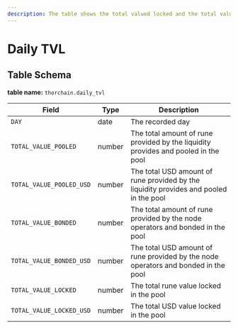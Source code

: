 ```yaml
---
description: The table shows the total valued locked and the total value bonded/pooled
---
```


# Daily TVL

## Table Schema <a href="#table-schema" id="table-schema"></a>

**table name:** `thorchain.daily_tvl`

| Field                    | Type   | Description                                                                            |
| ------------------------ | ------ | -------------------------------------------------------------------------------------- |
| `DAY`                    | date   | The recorded day                                                                       |
| `TOTAL_VALUE_POOLED`     | number | The total amount of rune provided by the liquidity provides and pooled in the pool     |
| `TOTAL_VALUE_POOLED_USD` | number | The total USD amount of rune provided by the liquidity provides and pooled in the pool |
| `TOTAL_VALUE_BONDED`     | number | The total amount of rune provided by the node operators and bonded in the pool         |
| `TOTAL_VALUE_BONDED_USD` | number | The total USD amount of rune provided by the node operators and bonded in the pool     |
| `TOTAL_VALUE_LOCKED`     | number | The total rune value locked in the pool                                                |
| `TOTAL_VALUE_LOCKED_USD` | number | The total USD value locked in the pool                                                 |
